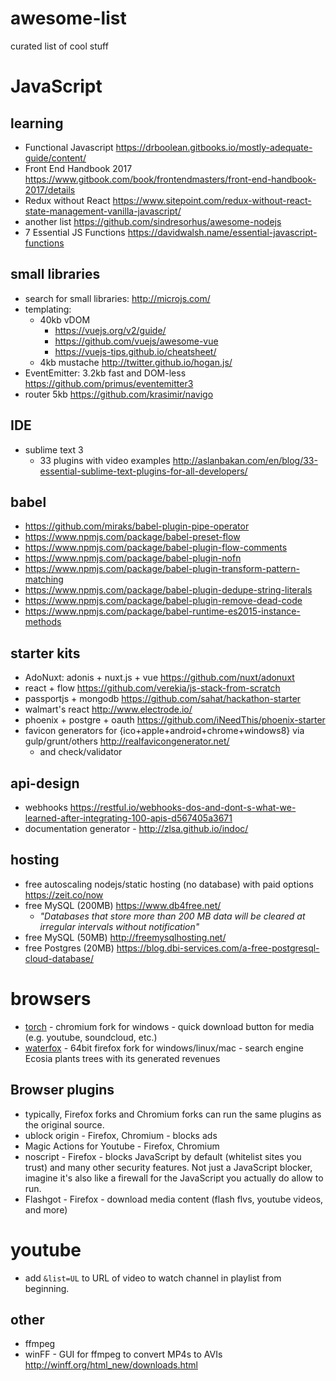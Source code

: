 # awesome-list
curated list of cool stuff

# JavaScript

## learning

- Functional Javascript https://drboolean.gitbooks.io/mostly-adequate-guide/content/
- Front End Handbook 2017 https://www.gitbook.com/book/frontendmasters/front-end-handbook-2017/details
- Redux without React https://www.sitepoint.com/redux-without-react-state-management-vanilla-javascript/
- another list https://github.com/sindresorhus/awesome-nodejs
- 7 Essential JS Functions https://davidwalsh.name/essential-javascript-functions

## small libraries

- search for small libraries: http://microjs.com/
- templating:
    - 40kb vDOM
        - https://vuejs.org/v2/guide/
        - https://github.com/vuejs/awesome-vue
        - https://vuejs-tips.github.io/cheatsheet/
    - 4kb mustache http://twitter.github.io/hogan.js/
- EventEmitter: 3.2kb fast and DOM-less https://github.com/primus/eventemitter3
- router 5kb https://github.com/krasimir/navigo

## IDE
- sublime text 3
    - 33 plugins with video examples http://aslanbakan.com/en/blog/33-essential-sublime-text-plugins-for-all-developers/

## babel

- https://github.com/miraks/babel-plugin-pipe-operator
- https://www.npmjs.com/package/babel-preset-flow
- https://www.npmjs.com/package/babel-plugin-flow-comments
- https://www.npmjs.com/package/babel-plugin-nofn
- https://www.npmjs.com/package/babel-plugin-transform-pattern-matching
- https://www.npmjs.com/package/babel-plugin-dedupe-string-literals
- https://www.npmjs.com/package/babel-plugin-remove-dead-code
- https://www.npmjs.com/package/babel-runtime-es2015-instance-methods

## starter kits

- AdoNuxt: adonis + nuxt.js + vue https://github.com/nuxt/adonuxt
- react + flow https://github.com/verekia/js-stack-from-scratch
- passportjs + mongodb https://github.com/sahat/hackathon-starter
- walmart's react http://www.electrode.io/
- phoenix + postgre + oauth https://github.com/iNeedThis/phoenix-starter
- favicon generators for {ico+apple+android+chrome+windows8} via gulp/grunt/others http://realfavicongenerator.net/
    - and check/validator

## api-design

- webhooks https://restful.io/webhooks-dos-and-dont-s-what-we-learned-after-integrating-100-apis-d567405a3671
- documentation generator - http://zlsa.github.io/indoc/

## hosting

- free autoscaling nodejs/static hosting (no database) with paid options https://zeit.co/now
- free MySQL (200MB) https://www.db4free.net/
    - _"Databases that store more than 200 MB data will be cleared at irregular intervals without notification"_
- free MySQL (50MB) http://freemysqlhosting.net/
- free Postgres (20MB) https://blog.dbi-services.com/a-free-postgresql-cloud-database/

# browsers

- [torch](http://torchbrowser.com/) - chromium fork for windows - quick download button for media (e.g. youtube, soundcloud, etc.)
- [waterfox](https://www.waterfoxproject.org/) - 64bit firefox fork for windows/linux/mac - search engine Ecosia plants trees with its generated revenues

## Browser plugins

- typically, Firefox forks and Chromium forks can run the same plugins as the original source.
- ublock origin - Firefox, Chromium - blocks ads
- Magic Actions for Youtube - Firefox, Chromium
- noscript - Firefox - blocks JavaScript by default (whitelist sites you trust) and many other security features. Not just a JavaScript blocker, imagine it's also like a firewall for the JavaScript you actually do allow to run.
- Flashgot - Firefox - download media content (flash flvs, youtube videos, and more)

# youtube

-  add `&list=UL` to URL of video to watch channel in playlist from beginning.

## other

- ffmpeg
- winFF - GUI for ffmpeg to convert MP4s to AVIs http://winff.org/html_new/downloads.html
